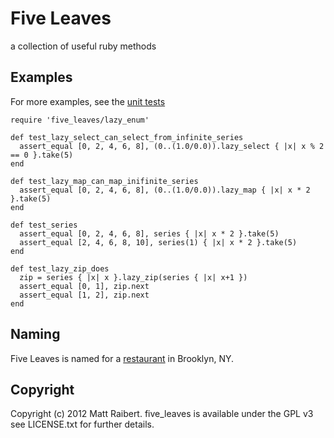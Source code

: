# Five Leaves

a collection of useful ruby methods

## Examples

For more examples, see the [unit tests](https://github.com/mattraibert/five_leaves/blob/master/test/)


```
require 'five_leaves/lazy_enum'

def test_lazy_select_can_select_from_infinite_series
  assert_equal [0, 2, 4, 6, 8], (0..(1.0/0.0)).lazy_select { |x| x % 2 == 0 }.take(5)
end

def test_lazy_map_can_map_inifinite_series
  assert_equal [0, 2, 4, 6, 8], (0..(1.0/0.0)).lazy_map { |x| x * 2 }.take(5)
end

def test_series
  assert_equal [0, 2, 4, 6, 8], series { |x| x * 2 }.take(5)
  assert_equal [2, 4, 6, 8, 10], series(1) { |x| x * 2 }.take(5)
end

def test_lazy_zip_does
  zip = series { |x| x }.lazy_zip(series { |x| x+1 })
  assert_equal [0, 1], zip.next
  assert_equal [1, 2], zip.next
end
```
## Naming

Five Leaves is named for a [restaurant](http://www.fiveleavesny.com/) in Brooklyn, NY.

## Copyright

Copyright (c) 2012 Matt Raibert.
five_leaves is available under the GPL v3 see LICENSE.txt for further details.
